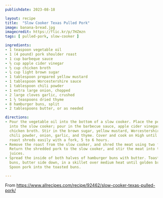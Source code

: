 ```yaml
---
publishdate: 2023-08-18

layout: recipe
title:  "Slow Cooker Texas Pulled Pork"
image: banana-bread.jpg
imagecredit: https://flic.kr/p/7HZmzn
tags: [ pulled-pork, slow-cooker ]

ingredients:
- 1 teaspoon vegetable oil
- 1 (4 pound) pork shoulder roast
- 1 cup barbeque sauce
- ½ cup apple cider vinegar
- ½ cup chicken broth
- ¼ cup light brown sugar
- 1 tablespoon prepared yellow mustard
- 1 tablespoon Worcestershire sauce
- 1 tablespoon chili powder
- 1 extra large onion, chopped
- 2 large cloves garlic, crushed
- 1 ½ teaspoons dried thyme
- 8 hamburger buns, split
- 2 tablespoons butter, or as needed

directions:
- Pour the vegetable oil into the bottom of a slow cooker. Place the pork roast
  into the slow cooker; pour in the barbecue sauce, apple cider vinegar, and
  chicken broth. Stir in the brown sugar, yellow mustard, Worcestershire sauce,
  chili powder, onion, garlic, and thyme. Cover and cook on High until the
  roast shreds easily with a fork, 5 to 6 hours.
- Remove the roast from the slow cooker, and shred the meat using two forks.
  Return the shredded pork to the slow cooker, and stir the meat into the
  juices.
- Spread the inside of both halves of hamburger buns with butter. Toast the
  buns, butter side down, in a skillet over medium heat until golden brown.
  Spoon pork into the toasted buns.

---
```


From https://www.allrecipes.com/recipe/92462/slow-cooker-texas-pulled-pork/

